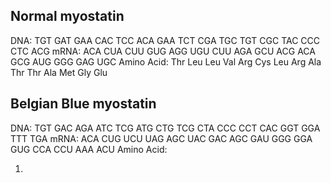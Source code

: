 ## Normal myostatin
DNA:  TGT GAT GAA CAC TCC ACA GAA TCT CGA TGC TGT CGC TAC CCC CTC ACG
mRNA: ACA CUA CUU GUG AGG UGU CUU AGA GCU ACG ACA GCG AUG GGG GAG UGC
Amino Acid: Thr Leu Leu Val Arg Cys Leu Arg Ala Thr Thr Ala Met Gly Glu 

## Belgian Blue myostatin
DNA:  TGT GAC AGA ATC TCG ATG CTG TCG CTA CCC CCT CAC GGT GGA TTT TGA
mRNA: ACA CUG UCU UAG AGC UAC GAC AGC GAU GGG GGA GUG CCA CCU AAA ACU
Amino Acid: 

1. 